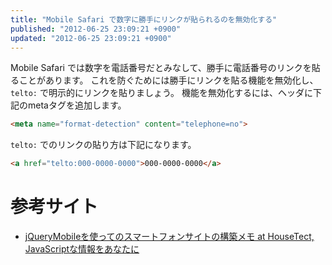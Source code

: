 ```yaml
---
title: "Mobile Safari で数字に勝手にリンクが貼られるのを無効化する"
published: "2012-06-25 23:09:21 +0900"
updated: "2012-06-25 23:09:21 +0900"
---
```


Mobile Safari では数字を電話番号だとみなして、勝手に電話番号のリンクを貼ることがあります。
これを防ぐためには勝手にリンクを貼る機能を無効化し、 `telto:` で明示的にリンクを貼りましょう。
機能を無効化するには、ヘッダに下記のmetaタグを追加します。

```html
<meta name="format-detection" content="telephone=no">
```

`telto:` でのリンクの貼り方は下記になります。

```html
<a href="telto:000-0000-0000">000-0000-0000</a>
```

# 参考サイト

- [jQueryMobileを使ってのスマートフォンサイトの構築メモ at HouseTect, JavaScriptな情報をあなたに](http://hisasann.com/housetect/2011/02/jquerymobile.html)

